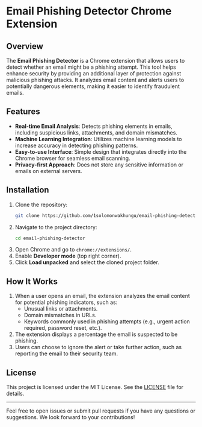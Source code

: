# Email Phishing Detector Chrome Extension

## Overview

The **Email Phishing Detector** is a Chrome extension that allows users to detect whether an email might be a phishing attempt. This tool helps enhance security by providing an additional layer of protection against malicious phishing attacks. It analyzes email content and alerts users to potentially dangerous elements, making it easier to identify fraudulent emails.

## Features

- **Real-time Email Analysis**: Detects phishing elements in emails, including suspicious links, attachments, and domain mismatches.
- **Machine Learning Integration**: Utilizes machine learning models to increase accuracy in detecting phishing patterns.
- **Easy-to-use Interface**: Simple design that integrates directly into the Chrome browser for seamless email scanning.
- **Privacy-first Approach**: Does not store any sensitive information or emails on external servers.

## Installation

1. Clone the repository:
   ```bash
   git clone https://github.com/1solomonwakhungu/email-phishing-detector.git
   ```
2. Navigate to the project directory:
   ```bash
   cd email-phishing-detector
   ```
3. Open Chrome and go to `chrome://extensions/`.
4. Enable **Developer mode** (top right corner).
5. Click **Load unpacked** and select the cloned project folder.

## How It Works

1. When a user opens an email, the extension analyzes the email content for potential phishing indicators, such as:
   - Unusual links or attachments.
   - Domain mismatches in URLs.
   - Keywords commonly used in phishing attempts (e.g., urgent action required, password reset, etc.).
2. The extension displays a percentage the email is suspected to be phishing.
3. Users can choose to ignore the alert or take further action, such as reporting the email to their security team.

## License

This project is licensed under the MIT License. See the [LICENSE](LICENSE) file for details.

---

Feel free to open issues or submit pull requests if you have any questions or suggestions. We look forward to your contributions!
